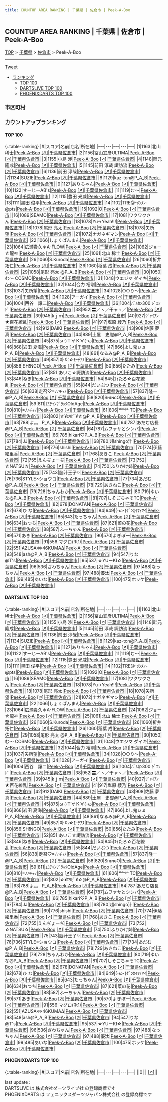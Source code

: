 ```yaml
---
title: COUNTUP AREA RANKING | 千葉県 | 佐倉市 | Peek-A-Boo
---
```

## COUNTUP AREA RANKING | 千葉県 | 佐倉市 | Peek-A-Boo

[TOP](/darts/rank/) > [千葉県](/darts/rank/千葉県/) > [佐倉市](/darts/rank/千葉県/佐倉市/) > Peek-A-Boo

___

<a href="https://twitter.com/share?ref_src=twsrc%5Etfw" data-text="COUNTUP AREA RANKING | 千葉県佐倉市Peek-A-Boo" class="twitter-share-button" data-hashtags="DARTSLIVE,PHOENIXDARTS,darts,ダーツ" data-show-count="false">Tweet</a>

* [ランキング](#カウントアップランキング)
    * [TOP 100](#top-100)
    * [DARTSLIVE TOP 100](#dartslive-top-100)
    * [PHOENIXDARTS TOP 100](#phoenixdarts-top-100)

### 市区町村

<ul>

</ul>

### カウントアップランキング

#### TOP 100



{:.table-ranking}
|#|スコア|名前|店名|所在地|
|---|---|---|---|---|
|1|1163|<span class="rank-name-dl">北山　稀士</span>|<a href="/darts/rank/shops/efc4cf86b70867e90d9b047a20a7ba1e.html">Peek-A-Boo</a> <a href="https://search.dartslive.com/jp/shop/efc4cf86b70867e90d9b047a20a7ba1e">[↗]</a>|<a href="/darts/rank/千葉県/佐倉市">千葉県佐倉市</a>|
|2|1156|<span class="rank-name-dl">冨山宜彦ULTIMA</span>|<a href="/darts/rank/shops/efc4cf86b70867e90d9b047a20a7ba1e.html">Peek-A-Boo</a> <a href="https://search.dartslive.com/jp/shop/efc4cf86b70867e90d9b047a20a7ba1e">[↗]</a>|<a href="/darts/rank/千葉県/佐倉市">千葉県佐倉市</a>|
|3|1155|<span class="rank-name-dl">小島 渉</span>|<a href="/darts/rank/shops/efc4cf86b70867e90d9b047a20a7ba1e.html">Peek-A-Boo</a> <a href="https://search.dartslive.com/jp/shop/efc4cf86b70867e90d9b047a20a7ba1e">[↗]</a>|<a href="/darts/rank/千葉県/佐倉市">千葉県佐倉市</a>|
|4|1148|<span class="rank-name-dl">畦元 隆成</span>|<a href="/darts/rank/shops/efc4cf86b70867e90d9b047a20a7ba1e.html">Peek-A-Boo</a> <a href="https://search.dartslive.com/jp/shop/efc4cf86b70867e90d9b047a20a7ba1e">[↗]</a>|<a href="/darts/rank/千葉県/佐倉市">千葉県佐倉市</a>|
|5|1145|<span class="rank-name-dl">前田 淳哉 諏訪流</span>|<a href="/darts/rank/shops/efc4cf86b70867e90d9b047a20a7ba1e.html">Peek-A-Boo</a> <a href="https://search.dartslive.com/jp/shop/efc4cf86b70867e90d9b047a20a7ba1e">[↗]</a>|<a href="/darts/rank/千葉県/佐倉市">千葉県佐倉市</a>|
|6|1136|<span class="rank-name-dl">前田 淳哉</span>|<a href="/darts/rank/shops/efc4cf86b70867e90d9b047a20a7ba1e.html">Peek-A-Boo</a> <a href="https://search.dartslive.com/jp/shop/efc4cf86b70867e90d9b047a20a7ba1e">[↗]</a>|<a href="/darts/rank/千葉県/佐倉市">千葉県佐倉市</a>|
|7|1134|<span class="rank-name-dl">SUZIE</span>|<a href="/darts/rank/shops/efc4cf86b70867e90d9b047a20a7ba1e.html">Peek-A-Boo</a> <a href="https://search.dartslive.com/jp/shop/efc4cf86b70867e90d9b047a20a7ba1e">[↗]</a>|<a href="/darts/rank/千葉県/佐倉市">千葉県佐倉市</a>|
|8|1129|<span class="rank-name-dl">kaz-ton@P_A_B</span>|<a href="/darts/rank/shops/efc4cf86b70867e90d9b047a20a7ba1e.html">Peek-A-Boo</a> <a href="https://search.dartslive.com/jp/shop/efc4cf86b70867e90d9b047a20a7ba1e">[↗]</a>|<a href="/darts/rank/千葉県/佐倉市">千葉県佐倉市</a>|
|9|1127|<span class="rank-name-dl">ありちゃん</span>|<a href="/darts/rank/shops/efc4cf86b70867e90d9b047a20a7ba1e.html">Peek-A-Boo</a> <a href="https://search.dartslive.com/jp/shop/efc4cf86b70867e90d9b047a20a7ba1e">[↗]</a>|<a href="/darts/rank/千葉県/佐倉市">千葉県佐倉市</a>|
|10|1122|<span class="rank-name-dl">すーじーAB&#x27;s</span>|<a href="/darts/rank/shops/efc4cf86b70867e90d9b047a20a7ba1e.html">Peek-A-Boo</a> <a href="https://search.dartslive.com/jp/shop/efc4cf86b70867e90d9b047a20a7ba1e">[↗]</a>|<a href="/darts/rank/千葉県/佐倉市">千葉県佐倉市</a>|
|11|1119|<span class="rank-name-dl">む〜</span>|<a href="/darts/rank/shops/efc4cf86b70867e90d9b047a20a7ba1e.html">Peek-A-Boo</a> <a href="https://search.dartslive.com/jp/shop/efc4cf86b70867e90d9b047a20a7ba1e">[↗]</a>|<a href="/darts/rank/千葉県/佐倉市">千葉県佐倉市</a>|
|12|1115|<span class="rank-name-dl">豊田 光威</span>|<a href="/darts/rank/shops/efc4cf86b70867e90d9b047a20a7ba1e.html">Peek-A-Boo</a> <a href="https://search.dartslive.com/jp/shop/efc4cf86b70867e90d9b047a20a7ba1e">[↗]</a>|<a href="/darts/rank/千葉県/佐倉市">千葉県佐倉市</a>|
|13|1111|<span class="rank-name-dl">黒田 俊平</span>|<a href="/darts/rank/shops/efc4cf86b70867e90d9b047a20a7ba1e.html">Peek-A-Boo</a> <a href="https://search.dartslive.com/jp/shop/efc4cf86b70867e90d9b047a20a7ba1e">[↗]</a>|<a href="/darts/rank/千葉県/佐倉市">千葉県佐倉市</a>|
|14|1102|<span class="rank-name-dl">TRE@-ﾒﾝﾒﾝ-@pts</span>|<a href="/darts/rank/shops/efc4cf86b70867e90d9b047a20a7ba1e.html">Peek-A-Boo</a> <a href="https://search.dartslive.com/jp/shop/efc4cf86b70867e90d9b047a20a7ba1e">[↗]</a>|<a href="/darts/rank/千葉県/佐倉市">千葉県佐倉市</a>|
|15|1092|<span class="rank-name-dl">O</span>|<a href="/darts/rank/shops/efc4cf86b70867e90d9b047a20a7ba1e.html">Peek-A-Boo</a> <a href="https://search.dartslive.com/jp/shop/efc4cf86b70867e90d9b047a20a7ba1e">[↗]</a>|<a href="/darts/rank/千葉県/佐倉市">千葉県佐倉市</a>|
|16|1089|<span class="rank-name-dl">SEAMO</span>|<a href="/darts/rank/shops/efc4cf86b70867e90d9b047a20a7ba1e.html">Peek-A-Boo</a> <a href="https://search.dartslive.com/jp/shop/efc4cf86b70867e90d9b047a20a7ba1e">[↗]</a>|<a href="/darts/rank/千葉県/佐倉市">千葉県佐倉市</a>|
|17|1081|<span class="rank-name-dl">ワクワクさん</span>|<a href="/darts/rank/shops/efc4cf86b70867e90d9b047a20a7ba1e.html">Peek-A-Boo</a> <a href="https://search.dartslive.com/jp/shop/efc4cf86b70867e90d9b047a20a7ba1e">[↗]</a>|<a href="/darts/rank/千葉県/佐倉市">千葉県佐倉市</a>|
|18|1078|<span class="rank-name-dl">Yu→Yeah!!!</span>|<a href="/darts/rank/shops/efc4cf86b70867e90d9b047a20a7ba1e.html">Peek-A-Boo</a> <a href="https://search.dartslive.com/jp/shop/efc4cf86b70867e90d9b047a20a7ba1e">[↗]</a>|<a href="/darts/rank/千葉県/佐倉市">千葉県佐倉市</a>|
|18|1078|<span class="rank-name-dl">尾形 亮太</span>|<a href="/darts/rank/shops/efc4cf86b70867e90d9b047a20a7ba1e.html">Peek-A-Boo</a> <a href="https://search.dartslive.com/jp/shop/efc4cf86b70867e90d9b047a20a7ba1e">[↗]</a>|<a href="/darts/rank/千葉県/佐倉市">千葉県佐倉市</a>|
|18|1078|<span class="rank-name-dl">矢所 望</span>|<a href="/darts/rank/shops/efc4cf86b70867e90d9b047a20a7ba1e.html">Peek-A-Boo</a> <a href="https://search.dartslive.com/jp/shop/efc4cf86b70867e90d9b047a20a7ba1e">[↗]</a>|<a href="/darts/rank/千葉県/佐倉市">千葉県佐倉市</a>|
|21|1072|<span class="rank-name-dl">ナガネギマン</span>|<a href="/darts/rank/shops/efc4cf86b70867e90d9b047a20a7ba1e.html">Peek-A-Boo</a> <a href="https://search.dartslive.com/jp/shop/efc4cf86b70867e90d9b047a20a7ba1e">[↗]</a>|<a href="/darts/rank/千葉県/佐倉市">千葉県佐倉市</a>|
|22|1066|<span class="rank-name-dl">しょくぱんまん</span>|<a href="/darts/rank/shops/efc4cf86b70867e90d9b047a20a7ba1e.html">Peek-A-Boo</a> <a href="https://search.dartslive.com/jp/shop/efc4cf86b70867e90d9b047a20a7ba1e">[↗]</a>|<a href="/darts/rank/千葉県/佐倉市">千葉県佐倉市</a>|
|23|1064|<span class="rank-name-dl">広瀬貴久＊A-FLOW</span>|<a href="/darts/rank/shops/efc4cf86b70867e90d9b047a20a7ba1e.html">Peek-A-Boo</a> <a href="https://search.dartslive.com/jp/shop/efc4cf86b70867e90d9b047a20a7ba1e">[↗]</a>|<a href="/darts/rank/千葉県/佐倉市">千葉県佐倉市</a>|
|24|1062|<span class="rank-name-dl">ジョー☆龍神</span>|<a href="/darts/rank/shops/efc4cf86b70867e90d9b047a20a7ba1e.html">Peek-A-Boo</a> <a href="https://search.dartslive.com/jp/shop/efc4cf86b70867e90d9b047a20a7ba1e">[↗]</a>|<a href="/darts/rank/千葉県/佐倉市">千葉県佐倉市</a>|
|25|1061|<span class="rank-name-dl">北山 稀士</span>|<a href="/darts/rank/shops/efc4cf86b70867e90d9b047a20a7ba1e.html">Peek-A-Boo</a> <a href="https://search.dartslive.com/jp/shop/efc4cf86b70867e90d9b047a20a7ba1e">[↗]</a>|<a href="/darts/rank/千葉県/佐倉市">千葉県佐倉市</a>|
|26|1060|<span class="rank-name-dl">S.Kuroda</span>|<a href="/darts/rank/shops/efc4cf86b70867e90d9b047a20a7ba1e.html">Peek-A-Boo</a> <a href="https://search.dartslive.com/jp/shop/efc4cf86b70867e90d9b047a20a7ba1e">[↗]</a>|<a href="/darts/rank/千葉県/佐倉市">千葉県佐倉市</a>|
|26|1060|<span class="rank-name-dl">折井　拓仁</span>|<a href="/darts/rank/shops/efc4cf86b70867e90d9b047a20a7ba1e.html">Peek-A-Boo</a> <a href="https://search.dartslive.com/jp/shop/efc4cf86b70867e90d9b047a20a7ba1e">[↗]</a>|<a href="/darts/rank/千葉県/佐倉市">千葉県佐倉市</a>|
|26|1060|<span class="rank-name-dl">稲葉 成</span>|<a href="/darts/rank/shops/efc4cf86b70867e90d9b047a20a7ba1e.html">Peek-A-Boo</a> <a href="https://search.dartslive.com/jp/shop/efc4cf86b70867e90d9b047a20a7ba1e">[↗]</a>|<a href="/darts/rank/千葉県/佐倉市">千葉県佐倉市</a>|
|29|1058|<span class="rank-name-dl">尾形 亮太 @P_A_B</span>|<a href="/darts/rank/shops/efc4cf86b70867e90d9b047a20a7ba1e.html">Peek-A-Boo</a> <a href="https://search.dartslive.com/jp/shop/efc4cf86b70867e90d9b047a20a7ba1e">[↗]</a>|<a href="/darts/rank/千葉県/佐倉市">千葉県佐倉市</a>|
|30|1050|<span class="rank-name-dl">む〜 COSMO</span>|<a href="/darts/rank/shops/efc4cf86b70867e90d9b047a20a7ba1e.html">Peek-A-Boo</a> <a href="https://search.dartslive.com/jp/shop/efc4cf86b70867e90d9b047a20a7ba1e">[↗]</a>|<a href="/darts/rank/千葉県/佐倉市">千葉県佐倉市</a>|
|31|1048|<span class="rank-name-dl">ウエジマ ダイキ</span>|<a href="/darts/rank/shops/efc4cf86b70867e90d9b047a20a7ba1e.html">Peek-A-Boo</a> <a href="https://search.dartslive.com/jp/shop/efc4cf86b70867e90d9b047a20a7ba1e">[↗]</a>|<a href="/darts/rank/千葉県/佐倉市">千葉県佐倉市</a>|
|32|1044|<span class="rank-name-dl">合力 裕剛</span>|<a href="/darts/rank/shops/efc4cf86b70867e90d9b047a20a7ba1e.html">Peek-A-Boo</a> <a href="https://search.dartslive.com/jp/shop/efc4cf86b70867e90d9b047a20a7ba1e">[↗]</a>|<a href="/darts/rank/千葉県/佐倉市">千葉県佐倉市</a>|
|33|1037|<span class="rank-name-dl">矢所望</span>|<a href="/darts/rank/shops/efc4cf86b70867e90d9b047a20a7ba1e.html">Peek-A-Boo</a> <a href="https://search.dartslive.com/jp/shop/efc4cf86b70867e90d9b047a20a7ba1e">[↗]</a>|<a href="/darts/rank/千葉県/佐倉市">千葉県佐倉市</a>|
|34|1028|<span class="rank-name-dl">○○り～</span>|<a href="/darts/rank/shops/efc4cf86b70867e90d9b047a20a7ba1e.html">Peek-A-Boo</a> <a href="https://search.dartslive.com/jp/shop/efc4cf86b70867e90d9b047a20a7ba1e">[↗]</a>|<a href="/darts/rank/千葉県/佐倉市">千葉県佐倉市</a>|
|34|1028|<span class="rank-name-dl">アーガイ</span>|<a href="/darts/rank/shops/efc4cf86b70867e90d9b047a20a7ba1e.html">Peek-A-Boo</a> <a href="https://search.dartslive.com/jp/shop/efc4cf86b70867e90d9b047a20a7ba1e">[↗]</a>|<a href="/darts/rank/千葉県/佐倉市">千葉県佐倉市</a>|
|36|1004|<span class="rank-name-dl">西谷　譲二</span>|<a href="/darts/rank/shops/efc4cf86b70867e90d9b047a20a7ba1e.html">Peek-A-Boo</a> <a href="https://search.dartslive.com/jp/shop/efc4cf86b70867e90d9b047a20a7ba1e">[↗]</a>|<a href="/darts/rank/千葉県/佐倉市">千葉県佐倉市</a>|
|36|1004|<span class="rank-name-dl">ﾊﾞﾙｶﾝ300 ｼﾞｴﾝﾄﾞ</span>|<a href="/darts/rank/shops/efc4cf86b70867e90d9b047a20a7ba1e.html">Peek-A-Boo</a> <a href="https://search.dartslive.com/jp/shop/efc4cf86b70867e90d9b047a20a7ba1e">[↗]</a>|<a href="/darts/rank/千葉県/佐倉市">千葉県佐倉市</a>|
|38|952|<span class="rank-name-dl">〓／ヽ／干ャヽ／</span>|<a href="/darts/rank/shops/efc4cf86b70867e90d9b047a20a7ba1e.html">Peek-A-Boo</a> <a href="https://search.dartslive.com/jp/shop/efc4cf86b70867e90d9b047a20a7ba1e">[↗]</a>|<a href="/darts/rank/千葉県/佐倉市">千葉県佐倉市</a>|
|39|945|<span class="rank-name-dl">kｊｍ</span>|<a href="/darts/rank/shops/efc4cf86b70867e90d9b047a20a7ba1e.html">Peek-A-Boo</a> <a href="https://search.dartslive.com/jp/shop/efc4cf86b70867e90d9b047a20a7ba1e">[↗]</a>|<a href="/darts/rank/千葉県/佐倉市">千葉県佐倉市</a>|
|40|927|<span class="rank-name-dl">ｼﾞｬｲｱﾝ★百花繚乱</span>|<a href="/darts/rank/shops/efc4cf86b70867e90d9b047a20a7ba1e.html">Peek-A-Boo</a> <a href="https://search.dartslive.com/jp/shop/efc4cf86b70867e90d9b047a20a7ba1e">[↗]</a>|<a href="/darts/rank/千葉県/佐倉市">千葉県佐倉市</a>|
|41|917|<span class="rank-name-dl">塩原 綾乃</span>|<a href="/darts/rank/shops/efc4cf86b70867e90d9b047a20a7ba1e.html">Peek-A-Boo</a> <a href="https://search.dartslive.com/jp/shop/efc4cf86b70867e90d9b047a20a7ba1e">[↗]</a>|<a href="/darts/rank/千葉県/佐倉市">千葉県佐倉市</a>|
|42|912|<span class="rank-name-dl">DAIKI</span>|<a href="/darts/rank/shops/efc4cf86b70867e90d9b047a20a7ba1e.html">Peek-A-Boo</a> <a href="https://search.dartslive.com/jp/shop/efc4cf86b70867e90d9b047a20a7ba1e">[↗]</a>|<a href="/darts/rank/千葉県/佐倉市">千葉県佐倉市</a>|
|43|908|<span class="rank-name-dl">佐藤 夢真</span>|<a href="/darts/rank/shops/efc4cf86b70867e90d9b047a20a7ba1e.html">Peek-A-Boo</a> <a href="https://search.dartslive.com/jp/shop/efc4cf86b70867e90d9b047a20a7ba1e">[↗]</a>|<a href="/darts/rank/千葉県/佐倉市">千葉県佐倉市</a>|
|44|889|<span class="rank-name-dl">土屋　史礎@P_A_B</span>|<a href="/darts/rank/shops/efc4cf86b70867e90d9b047a20a7ba1e.html">Peek-A-Boo</a> <a href="https://search.dartslive.com/jp/shop/efc4cf86b70867e90d9b047a20a7ba1e">[↗]</a>|<a href="/darts/rank/千葉県/佐倉市">千葉県佐倉市</a>|
|45|875|<span class="rank-name-dl">ω･)Ｔ∀Ｋ∀(･ω</span>|<a href="/darts/rank/shops/efc4cf86b70867e90d9b047a20a7ba1e.html">Peek-A-Boo</a> <a href="https://search.dartslive.com/jp/shop/efc4cf86b70867e90d9b047a20a7ba1e">[↗]</a>|<a href="/darts/rank/千葉県/佐倉市">千葉県佐倉市</a>|
|46|868|<span class="rank-name-dl">岩田 夏海</span>|<a href="/darts/rank/shops/efc4cf86b70867e90d9b047a20a7ba1e.html">Peek-A-Boo</a> <a href="https://search.dartslive.com/jp/shop/efc4cf86b70867e90d9b047a20a7ba1e">[↗]</a>|<a href="/darts/rank/千葉県/佐倉市">千葉県佐倉市</a>|
|47|866|<span class="rank-name-dl">よし鬼ぃ.s P_A_B</span>|<a href="/darts/rank/shops/efc4cf86b70867e90d9b047a20a7ba1e.html">Peek-A-Boo</a> <a href="https://search.dartslive.com/jp/shop/efc4cf86b70867e90d9b047a20a7ba1e">[↗]</a>|<a href="/darts/rank/千葉県/佐倉市">千葉県佐倉市</a>|
|48|861|<span class="rank-name-dl">なるみ@P_A_B</span>|<a href="/darts/rank/shops/efc4cf86b70867e90d9b047a20a7ba1e.html">Peek-A-Boo</a> <a href="https://search.dartslive.com/jp/shop/efc4cf86b70867e90d9b047a20a7ba1e">[↗]</a>|<a href="/darts/rank/千葉県/佐倉市">千葉県佐倉市</a>|
|49|857|<span class="rank-name-dl">아 야‪☆ﾓｰﾁｱｽ</span>|<a href="/darts/rank/shops/efc4cf86b70867e90d9b047a20a7ba1e.html">Peek-A-Boo</a> <a href="https://search.dartslive.com/jp/shop/efc4cf86b70867e90d9b047a20a7ba1e">[↗]</a>|<a href="/darts/rank/千葉県/佐倉市">千葉県佐倉市</a>|
|50|856|<span class="rank-name-dl">SH!NGO</span>|<a href="/darts/rank/shops/efc4cf86b70867e90d9b047a20a7ba1e.html">Peek-A-Boo</a> <a href="https://search.dartslive.com/jp/shop/efc4cf86b70867e90d9b047a20a7ba1e">[↗]</a>|<a href="/darts/rank/千葉県/佐倉市">千葉県佐倉市</a>|
|50|856|<span class="rank-name-dl">たたみ</span>|<a href="/darts/rank/shops/efc4cf86b70867e90d9b047a20a7ba1e.html">Peek-A-Boo</a> <a href="https://search.dartslive.com/jp/shop/efc4cf86b70867e90d9b047a20a7ba1e">[↗]</a>|<a href="/darts/rank/千葉県/佐倉市">千葉県佐倉市</a>|
|52|851|<span class="rank-name-dl">あいこ☆諏訪流</span>|<a href="/darts/rank/shops/efc4cf86b70867e90d9b047a20a7ba1e.html">Peek-A-Boo</a> <a href="https://search.dartslive.com/jp/shop/efc4cf86b70867e90d9b047a20a7ba1e">[↗]</a>|<a href="/darts/rank/千葉県/佐倉市">千葉県佐倉市</a>|
|53|846|<span class="rank-name-dl">ねぎ</span>|<a href="/darts/rank/shops/efc4cf86b70867e90d9b047a20a7ba1e.html">Peek-A-Boo</a> <a href="https://search.dartslive.com/jp/shop/efc4cf86b70867e90d9b047a20a7ba1e">[↗]</a>|<a href="/darts/rank/千葉県/佐倉市">千葉県佐倉市</a>|
|54|845|<span class="rank-name-dl">ﾕｲたろ☆百花繚乱</span>|<a href="/darts/rank/shops/efc4cf86b70867e90d9b047a20a7ba1e.html">Peek-A-Boo</a> <a href="https://search.dartslive.com/jp/shop/efc4cf86b70867e90d9b047a20a7ba1e">[↗]</a>|<a href="/darts/rank/千葉県/佐倉市">千葉県佐倉市</a>|
|55|844|<span class="rank-name-dl">だいぶつ</span>|<a href="/darts/rank/shops/efc4cf86b70867e90d9b047a20a7ba1e.html">Peek-A-Boo</a> <a href="https://search.dartslive.com/jp/shop/efc4cf86b70867e90d9b047a20a7ba1e">[↗]</a>|<a href="/darts/rank/千葉県/佐倉市">千葉県佐倉市</a>|
|56|838|<span class="rank-name-dl">走召♡=ﾉ`ﾉ千ｬ`ﾉ</span>|<a href="/darts/rank/shops/efc4cf86b70867e90d9b047a20a7ba1e.html">Peek-A-Boo</a> <a href="https://search.dartslive.com/jp/shop/efc4cf86b70867e90d9b047a20a7ba1e">[↗]</a>|<a href="/darts/rank/千葉県/佐倉市">千葉県佐倉市</a>|
|57|837|<span class="rank-name-dl">隆一@P_A_B</span>|<a href="/darts/rank/shops/efc4cf86b70867e90d9b047a20a7ba1e.html">Peek-A-Boo</a> <a href="https://search.dartslive.com/jp/shop/efc4cf86b70867e90d9b047a20a7ba1e">[↗]</a>|<a href="/darts/rank/千葉県/佐倉市">千葉県佐倉市</a>|
|58|820|<span class="rank-name-dl">SʜɪɴɢO</span>|<a href="/darts/rank/shops/efc4cf86b70867e90d9b047a20a7ba1e.html">Peek-A-Boo</a> <a href="https://search.dartslive.com/jp/shop/efc4cf86b70867e90d9b047a20a7ba1e">[↗]</a>|<a href="/darts/rank/千葉県/佐倉市">千葉県佐倉市</a>|
|59|811|<span class="rank-name-dl">ｴﾐﾁｬﾝﾌﾞﾗｯｸOldAge</span>|<a href="/darts/rank/shops/efc4cf86b70867e90d9b047a20a7ba1e.html">Peek-A-Boo</a> <a href="https://search.dartslive.com/jp/shop/efc4cf86b70867e90d9b047a20a7ba1e">[↗]</a>|<a href="/darts/rank/千葉県/佐倉市">千葉県佐倉市</a>|
|60|810|<span class="rank-name-dl">=ﾉ`ﾉ千ｬ`ﾉ</span>|<a href="/darts/rank/shops/efc4cf86b70867e90d9b047a20a7ba1e.html">Peek-A-Boo</a> <a href="https://search.dartslive.com/jp/shop/efc4cf86b70867e90d9b047a20a7ba1e">[↗]</a>|<a href="/darts/rank/千葉県/佐倉市">千葉県佐倉市</a>|
|61|806|<span class="rank-name-dl">ˢʰⁱⁿᵍᵒ TC</span>|<a href="/darts/rank/shops/efc4cf86b70867e90d9b047a20a7ba1e.html">Peek-A-Boo</a> <a href="https://search.dartslive.com/jp/shop/efc4cf86b70867e90d9b047a20a7ba1e">[↗]</a>|<a href="/darts/rank/千葉県/佐倉市">千葉県佐倉市</a>|
|62|802|<span class="rank-name-dl">☆¥ｴﾘﾋﾟ¥☆@P_A_B</span>|<a href="/darts/rank/shops/efc4cf86b70867e90d9b047a20a7ba1e.html">Peek-A-Boo</a> <a href="https://search.dartslive.com/jp/shop/efc4cf86b70867e90d9b047a20a7ba1e">[↗]</a>|<a href="/darts/rank/千葉県/佐倉市">千葉県佐倉市</a>|
|63|788|<span class="rank-name-dl">よ。。 P_A_B</span>|<a href="/darts/rank/shops/efc4cf86b70867e90d9b047a20a7ba1e.html">Peek-A-Boo</a> <a href="https://search.dartslive.com/jp/shop/efc4cf86b70867e90d9b047a20a7ba1e">[↗]</a>|<a href="/darts/rank/千葉県/佐倉市">千葉県佐倉市</a>|
|64|787|<span class="rank-name-dl">あだむ店長@P_A_B</span>|<a href="/darts/rank/shops/efc4cf86b70867e90d9b047a20a7ba1e.html">Peek-A-Boo</a> <a href="https://search.dartslive.com/jp/shop/efc4cf86b70867e90d9b047a20a7ba1e">[↗]</a>|<a href="/darts/rank/千葉県/佐倉市">千葉県佐倉市</a>|
|64|787|<span class="rank-name-dl">ムファサとシンバ</span>|<a href="/darts/rank/shops/efc4cf86b70867e90d9b047a20a7ba1e.html">Peek-A-Boo</a> <a href="https://search.dartslive.com/jp/shop/efc4cf86b70867e90d9b047a20a7ba1e">[↗]</a>|<a href="/darts/rank/千葉県/佐倉市">千葉県佐倉市</a>|
|66|785|<span class="rank-name-dl">hikari♡P_A_B</span>|<a href="/darts/rank/shops/efc4cf86b70867e90d9b047a20a7ba1e.html">Peek-A-Boo</a> <a href="https://search.dartslive.com/jp/shop/efc4cf86b70867e90d9b047a20a7ba1e">[↗]</a>|<a href="/darts/rank/千葉県/佐倉市">千葉県佐倉市</a>|
|67|784|<span class="rank-name-dl">JJ</span>|<a href="/darts/rank/shops/efc4cf86b70867e90d9b047a20a7ba1e.html">Peek-A-Boo</a> <a href="https://search.dartslive.com/jp/shop/efc4cf86b70867e90d9b047a20a7ba1e">[↗]</a>|<a href="/darts/rank/千葉県/佐倉市">千葉県佐倉市</a>|
|68|780|<span class="rank-name-dl">超shingo汁</span>|<a href="/darts/rank/shops/efc4cf86b70867e90d9b047a20a7ba1e.html">Peek-A-Boo</a> <a href="https://search.dartslive.com/jp/shop/efc4cf86b70867e90d9b047a20a7ba1e">[↗]</a>|<a href="/darts/rank/千葉県/佐倉市">千葉県佐倉市</a>|
|69|776|<span class="rank-name-dl">shishi</span>|<a href="/darts/rank/shops/efc4cf86b70867e90d9b047a20a7ba1e.html">Peek-A-Boo</a> <a href="https://search.dartslive.com/jp/shop/efc4cf86b70867e90d9b047a20a7ba1e">[↗]</a>|<a href="/darts/rank/千葉県/佐倉市">千葉県佐倉市</a>|
|70|774|<span class="rank-name-dl">伊藤　絵里香</span>|<a href="/darts/rank/shops/efc4cf86b70867e90d9b047a20a7ba1e.html">Peek-A-Boo</a> <a href="https://search.dartslive.com/jp/shop/efc4cf86b70867e90d9b047a20a7ba1e">[↗]</a>|<a href="/darts/rank/千葉県/佐倉市">千葉県佐倉市</a>|
|71|768|<span class="rank-name-dl">あきこ</span>|<a href="/darts/rank/shops/efc4cf86b70867e90d9b047a20a7ba1e.html">Peek-A-Boo</a> <a href="https://search.dartslive.com/jp/shop/efc4cf86b70867e90d9b047a20a7ba1e">[↗]</a>|<a href="/darts/rank/千葉県/佐倉市">千葉県佐倉市</a>|
|72|755|<span class="rank-name-dl">えんぢょーぢ</span>|<a href="/darts/rank/shops/efc4cf86b70867e90d9b047a20a7ba1e.html">Peek-A-Boo</a> <a href="https://search.dartslive.com/jp/shop/efc4cf86b70867e90d9b047a20a7ba1e">[↗]</a>|<a href="/darts/rank/千葉県/佐倉市">千葉県佐倉市</a>|
|73|752|<span class="rank-name-dl">☆NATSU☆</span>|<a href="/darts/rank/shops/efc4cf86b70867e90d9b047a20a7ba1e.html">Peek-A-Boo</a> <a href="https://search.dartslive.com/jp/shop/efc4cf86b70867e90d9b047a20a7ba1e">[↗]</a>|<a href="/darts/rank/千葉県/佐倉市">千葉県佐倉市</a>|
|74|750|<span class="rank-name-dl">ふりかけ姉</span>|<a href="/darts/rank/shops/efc4cf86b70867e90d9b047a20a7ba1e.html">Peek-A-Boo</a> <a href="https://search.dartslive.com/jp/shop/efc4cf86b70867e90d9b047a20a7ba1e">[↗]</a>|<a href="/darts/rank/千葉県/佐倉市">千葉県佐倉市</a>|
|75|743|<span class="rank-name-dl">脳汁王子✨</span>|<a href="/darts/rank/shops/efc4cf86b70867e90d9b047a20a7ba1e.html">Peek-A-Boo</a> <a href="https://search.dartslive.com/jp/shop/efc4cf86b70867e90d9b047a20a7ba1e">[↗]</a>|<a href="/darts/rank/千葉県/佐倉市">千葉県佐倉市</a>|
|76|736|<span class="rank-name-dl">STYLE×ショウコ</span>|<a href="/darts/rank/shops/efc4cf86b70867e90d9b047a20a7ba1e.html">Peek-A-Boo</a> <a href="https://search.dartslive.com/jp/shop/efc4cf86b70867e90d9b047a20a7ba1e">[↗]</a>|<a href="/darts/rank/千葉県/佐倉市">千葉県佐倉市</a>|
|77|734|<span class="rank-name-dl">あだむ@P_A_B</span>|<a href="/darts/rank/shops/efc4cf86b70867e90d9b047a20a7ba1e.html">Peek-A-Boo</a> <a href="https://search.dartslive.com/jp/shop/efc4cf86b70867e90d9b047a20a7ba1e">[↗]</a>|<a href="/darts/rank/千葉県/佐倉市">千葉県佐倉市</a>|
|78|729|<span class="rank-name-dl">あきねこ</span>|<a href="/darts/rank/shops/efc4cf86b70867e90d9b047a20a7ba1e.html">Peek-A-Boo</a> <a href="https://search.dartslive.com/jp/shop/efc4cf86b70867e90d9b047a20a7ba1e">[↗]</a>|<a href="/darts/rank/千葉県/佐倉市">千葉県佐倉市</a>|
|79|728|<span class="rank-name-dl">ちゃんわか</span>|<a href="/darts/rank/shops/efc4cf86b70867e90d9b047a20a7ba1e.html">Peek-A-Boo</a> <a href="https://search.dartslive.com/jp/shop/efc4cf86b70867e90d9b047a20a7ba1e">[↗]</a>|<a href="/darts/rank/千葉県/佐倉市">千葉県佐倉市</a>|
|80|719|<span class="rank-name-dl">ゆいな@P_A_B</span>|<a href="/darts/rank/shops/efc4cf86b70867e90d9b047a20a7ba1e.html">Peek-A-Boo</a> <a href="https://search.dartslive.com/jp/shop/efc4cf86b70867e90d9b047a20a7ba1e">[↗]</a>|<a href="/darts/rank/千葉県/佐倉市">千葉県佐倉市</a>|
|81|707|<span class="rank-name-dl">しそごちゃそTC</span>|<a href="/darts/rank/shops/efc4cf86b70867e90d9b047a20a7ba1e.html">Peek-A-Boo</a> <a href="https://search.dartslive.com/jp/shop/efc4cf86b70867e90d9b047a20a7ba1e">[↗]</a>|<a href="/darts/rank/千葉県/佐倉市">千葉県佐倉市</a>|
|82|678|<span class="rank-name-dl">DONATAN</span>|<a href="/darts/rank/shops/efc4cf86b70867e90d9b047a20a7ba1e.html">Peek-A-Boo</a> <a href="https://search.dartslive.com/jp/shop/efc4cf86b70867e90d9b047a20a7ba1e">[↗]</a>|<a href="/darts/rank/千葉県/佐倉市">千葉県佐倉市</a>|
|82|678|<span class="rank-name-dl">ひ な</span>|<a href="/darts/rank/shops/efc4cf86b70867e90d9b047a20a7ba1e.html">Peek-A-Boo</a> <a href="https://search.dartslive.com/jp/shop/efc4cf86b70867e90d9b047a20a7ba1e">[↗]</a>|<a href="/darts/rank/千葉県/佐倉市">千葉県佐倉市</a>|
|84|649|<span class="rank-name-dl">(･ω･)ｹﾞﾝｶｲﾏｲﾏｲ</span>|<a href="/darts/rank/shops/efc4cf86b70867e90d9b047a20a7ba1e.html">Peek-A-Boo</a> <a href="https://search.dartslive.com/jp/shop/efc4cf86b70867e90d9b047a20a7ba1e">[↗]</a>|<a href="/darts/rank/千葉県/佐倉市">千葉県佐倉市</a>|
|85|643|<span class="rank-name-dl">たっちゃん</span>|<a href="/darts/rank/shops/efc4cf86b70867e90d9b047a20a7ba1e.html">Peek-A-Boo</a> <a href="https://search.dartslive.com/jp/shop/efc4cf86b70867e90d9b047a20a7ba1e">[↗]</a>|<a href="/darts/rank/千葉県/佐倉市">千葉県佐倉市</a>|
|86|634|<span class="rank-name-dl">おつち</span>|<a href="/darts/rank/shops/efc4cf86b70867e90d9b047a20a7ba1e.html">Peek-A-Boo</a> <a href="https://search.dartslive.com/jp/shop/efc4cf86b70867e90d9b047a20a7ba1e">[↗]</a>|<a href="/darts/rank/千葉県/佐倉市">千葉県佐倉市</a>|
|87|621|<span class="rank-name-dl">菜の花</span>|<a href="/darts/rank/shops/efc4cf86b70867e90d9b047a20a7ba1e.html">Peek-A-Boo</a> <a href="https://search.dartslive.com/jp/shop/efc4cf86b70867e90d9b047a20a7ba1e">[↗]</a>|<a href="/darts/rank/千葉県/佐倉市">千葉県佐倉市</a>|
|88|587|<span class="rank-name-dl">ふーちゃん</span>|<a href="/darts/rank/shops/efc4cf86b70867e90d9b047a20a7ba1e.html">Peek-A-Boo</a> <a href="https://search.dartslive.com/jp/shop/efc4cf86b70867e90d9b047a20a7ba1e">[↗]</a>|<a href="/darts/rank/千葉県/佐倉市">千葉県佐倉市</a>|
|89|571|<span class="rank-name-dl">あき</span>|<a href="/darts/rank/shops/efc4cf86b70867e90d9b047a20a7ba1e.html">Peek-A-Boo</a> <a href="https://search.dartslive.com/jp/shop/efc4cf86b70867e90d9b047a20a7ba1e">[↗]</a>|<a href="/darts/rank/千葉県/佐倉市">千葉県佐倉市</a>|
|90|570|<span class="rank-name-dl">よぎぼー</span>|<a href="/darts/rank/shops/efc4cf86b70867e90d9b047a20a7ba1e.html">Peek-A-Boo</a> <a href="https://search.dartslive.com/jp/shop/efc4cf86b70867e90d9b047a20a7ba1e">[↗]</a>|<a href="/darts/rank/千葉県/佐倉市">千葉県佐倉市</a>|
|91|556|<span class="rank-name-dl">マグロ(Rt1)</span>|<a href="/darts/rank/shops/efc4cf86b70867e90d9b047a20a7ba1e.html">Peek-A-Boo</a> <a href="https://search.dartslive.com/jp/shop/efc4cf86b70867e90d9b047a20a7ba1e">[↗]</a>|<a href="/darts/rank/千葉県/佐倉市">千葉県佐倉市</a>|
|92|551|<span class="rank-name-dl">AZUSA⇔46KUMAΔ</span>|<a href="/darts/rank/shops/efc4cf86b70867e90d9b047a20a7ba1e.html">Peek-A-Boo</a> <a href="https://search.dartslive.com/jp/shop/efc4cf86b70867e90d9b047a20a7ba1e">[↗]</a>|<a href="/darts/rank/千葉県/佐倉市">千葉県佐倉市</a>|
|93|548|<span class="rank-name-dl">ash@P_A_B</span>|<a href="/darts/rank/shops/efc4cf86b70867e90d9b047a20a7ba1e.html">Peek-A-Boo</a> <a href="https://search.dartslive.com/jp/shop/efc4cf86b70867e90d9b047a20a7ba1e">[↗]</a>|<a href="/darts/rank/千葉県/佐倉市">千葉県佐倉市</a>|
|94|547|<span class="rank-name-dl">りな@T&#x27;s</span>|<a href="/darts/rank/shops/efc4cf86b70867e90d9b047a20a7ba1e.html">Peek-A-Boo</a> <a href="https://search.dartslive.com/jp/shop/efc4cf86b70867e90d9b047a20a7ba1e">[↗]</a>|<a href="/darts/rank/千葉県/佐倉市">千葉県佐倉市</a>|
|95|537|<span class="rank-name-dl">☆YUーKI☆</span>|<a href="/darts/rank/shops/efc4cf86b70867e90d9b047a20a7ba1e.html">Peek-A-Boo</a> <a href="https://search.dartslive.com/jp/shop/efc4cf86b70867e90d9b047a20a7ba1e">[↗]</a>|<a href="/darts/rank/千葉県/佐倉市">千葉県佐倉市</a>|
|96|536|<span class="rank-name-dl">ざわちゃん</span>|<a href="/darts/rank/shops/efc4cf86b70867e90d9b047a20a7ba1e.html">Peek-A-Boo</a> <a href="https://search.dartslive.com/jp/shop/efc4cf86b70867e90d9b047a20a7ba1e">[↗]</a>|<a href="/darts/rank/千葉県/佐倉市">千葉県佐倉市</a>|
|97|488|<span class="rank-name-dl">なっちゃん</span>|<a href="/darts/rank/shops/efc4cf86b70867e90d9b047a20a7ba1e.html">Peek-A-Boo</a> <a href="https://search.dartslive.com/jp/shop/efc4cf86b70867e90d9b047a20a7ba1e">[↗]</a>|<a href="/darts/rank/千葉県/佐倉市">千葉県佐倉市</a>|
|97|488|<span class="rank-name-dl">優汰</span>|<a href="/darts/rank/shops/efc4cf86b70867e90d9b047a20a7ba1e.html">Peek-A-Boo</a> <a href="https://search.dartslive.com/jp/shop/efc4cf86b70867e90d9b047a20a7ba1e">[↗]</a>|<a href="/darts/rank/千葉県/佐倉市">千葉県佐倉市</a>|
|99|485|<span class="rank-name-dl">あいな</span>|<a href="/darts/rank/shops/efc4cf86b70867e90d9b047a20a7ba1e.html">Peek-A-Boo</a> <a href="https://search.dartslive.com/jp/shop/efc4cf86b70867e90d9b047a20a7ba1e">[↗]</a>|<a href="/darts/rank/千葉県/佐倉市">千葉県佐倉市</a>|
|100|475|<span class="rank-name-dl">ホッケ</span>|<a href="/darts/rank/shops/efc4cf86b70867e90d9b047a20a7ba1e.html">Peek-A-Boo</a> <a href="https://search.dartslive.com/jp/shop/efc4cf86b70867e90d9b047a20a7ba1e">[↗]</a>|<a href="/darts/rank/千葉県/佐倉市">千葉県佐倉市</a>|


#### DARTSLIVE TOP 100



{:.table-ranking}
|#|スコア|名前|店名|所在地|
|---|---|---|---|---|
|1|1163|<span class="rank-name-dl">北山　稀士</span>|<a href="/darts/rank/shops/efc4cf86b70867e90d9b047a20a7ba1e.html">Peek-A-Boo</a> <a href="https://search.dartslive.com/jp/shop/efc4cf86b70867e90d9b047a20a7ba1e">[↗]</a>|<a href="/darts/rank/千葉県/佐倉市">千葉県佐倉市</a>|
|2|1156|<span class="rank-name-dl">冨山宜彦ULTIMA</span>|<a href="/darts/rank/shops/efc4cf86b70867e90d9b047a20a7ba1e.html">Peek-A-Boo</a> <a href="https://search.dartslive.com/jp/shop/efc4cf86b70867e90d9b047a20a7ba1e">[↗]</a>|<a href="/darts/rank/千葉県/佐倉市">千葉県佐倉市</a>|
|3|1155|<span class="rank-name-dl">小島 渉</span>|<a href="/darts/rank/shops/efc4cf86b70867e90d9b047a20a7ba1e.html">Peek-A-Boo</a> <a href="https://search.dartslive.com/jp/shop/efc4cf86b70867e90d9b047a20a7ba1e">[↗]</a>|<a href="/darts/rank/千葉県/佐倉市">千葉県佐倉市</a>|
|4|1148|<span class="rank-name-dl">畦元 隆成</span>|<a href="/darts/rank/shops/efc4cf86b70867e90d9b047a20a7ba1e.html">Peek-A-Boo</a> <a href="https://search.dartslive.com/jp/shop/efc4cf86b70867e90d9b047a20a7ba1e">[↗]</a>|<a href="/darts/rank/千葉県/佐倉市">千葉県佐倉市</a>|
|5|1145|<span class="rank-name-dl">前田 淳哉 諏訪流</span>|<a href="/darts/rank/shops/efc4cf86b70867e90d9b047a20a7ba1e.html">Peek-A-Boo</a> <a href="https://search.dartslive.com/jp/shop/efc4cf86b70867e90d9b047a20a7ba1e">[↗]</a>|<a href="/darts/rank/千葉県/佐倉市">千葉県佐倉市</a>|
|6|1136|<span class="rank-name-dl">前田 淳哉</span>|<a href="/darts/rank/shops/efc4cf86b70867e90d9b047a20a7ba1e.html">Peek-A-Boo</a> <a href="https://search.dartslive.com/jp/shop/efc4cf86b70867e90d9b047a20a7ba1e">[↗]</a>|<a href="/darts/rank/千葉県/佐倉市">千葉県佐倉市</a>|
|7|1134|<span class="rank-name-dl">SUZIE</span>|<a href="/darts/rank/shops/efc4cf86b70867e90d9b047a20a7ba1e.html">Peek-A-Boo</a> <a href="https://search.dartslive.com/jp/shop/efc4cf86b70867e90d9b047a20a7ba1e">[↗]</a>|<a href="/darts/rank/千葉県/佐倉市">千葉県佐倉市</a>|
|8|1129|<span class="rank-name-dl">kaz-ton@P_A_B</span>|<a href="/darts/rank/shops/efc4cf86b70867e90d9b047a20a7ba1e.html">Peek-A-Boo</a> <a href="https://search.dartslive.com/jp/shop/efc4cf86b70867e90d9b047a20a7ba1e">[↗]</a>|<a href="/darts/rank/千葉県/佐倉市">千葉県佐倉市</a>|
|9|1127|<span class="rank-name-dl">ありちゃん</span>|<a href="/darts/rank/shops/efc4cf86b70867e90d9b047a20a7ba1e.html">Peek-A-Boo</a> <a href="https://search.dartslive.com/jp/shop/efc4cf86b70867e90d9b047a20a7ba1e">[↗]</a>|<a href="/darts/rank/千葉県/佐倉市">千葉県佐倉市</a>|
|10|1122|<span class="rank-name-dl">すーじーAB&#x27;s</span>|<a href="/darts/rank/shops/efc4cf86b70867e90d9b047a20a7ba1e.html">Peek-A-Boo</a> <a href="https://search.dartslive.com/jp/shop/efc4cf86b70867e90d9b047a20a7ba1e">[↗]</a>|<a href="/darts/rank/千葉県/佐倉市">千葉県佐倉市</a>|
|11|1119|<span class="rank-name-dl">む〜</span>|<a href="/darts/rank/shops/efc4cf86b70867e90d9b047a20a7ba1e.html">Peek-A-Boo</a> <a href="https://search.dartslive.com/jp/shop/efc4cf86b70867e90d9b047a20a7ba1e">[↗]</a>|<a href="/darts/rank/千葉県/佐倉市">千葉県佐倉市</a>|
|12|1115|<span class="rank-name-dl">豊田 光威</span>|<a href="/darts/rank/shops/efc4cf86b70867e90d9b047a20a7ba1e.html">Peek-A-Boo</a> <a href="https://search.dartslive.com/jp/shop/efc4cf86b70867e90d9b047a20a7ba1e">[↗]</a>|<a href="/darts/rank/千葉県/佐倉市">千葉県佐倉市</a>|
|13|1111|<span class="rank-name-dl">黒田 俊平</span>|<a href="/darts/rank/shops/efc4cf86b70867e90d9b047a20a7ba1e.html">Peek-A-Boo</a> <a href="https://search.dartslive.com/jp/shop/efc4cf86b70867e90d9b047a20a7ba1e">[↗]</a>|<a href="/darts/rank/千葉県/佐倉市">千葉県佐倉市</a>|
|14|1102|<span class="rank-name-dl">TRE@-ﾒﾝﾒﾝ-@pts</span>|<a href="/darts/rank/shops/efc4cf86b70867e90d9b047a20a7ba1e.html">Peek-A-Boo</a> <a href="https://search.dartslive.com/jp/shop/efc4cf86b70867e90d9b047a20a7ba1e">[↗]</a>|<a href="/darts/rank/千葉県/佐倉市">千葉県佐倉市</a>|
|15|1092|<span class="rank-name-dl">O</span>|<a href="/darts/rank/shops/efc4cf86b70867e90d9b047a20a7ba1e.html">Peek-A-Boo</a> <a href="https://search.dartslive.com/jp/shop/efc4cf86b70867e90d9b047a20a7ba1e">[↗]</a>|<a href="/darts/rank/千葉県/佐倉市">千葉県佐倉市</a>|
|16|1089|<span class="rank-name-dl">SEAMO</span>|<a href="/darts/rank/shops/efc4cf86b70867e90d9b047a20a7ba1e.html">Peek-A-Boo</a> <a href="https://search.dartslive.com/jp/shop/efc4cf86b70867e90d9b047a20a7ba1e">[↗]</a>|<a href="/darts/rank/千葉県/佐倉市">千葉県佐倉市</a>|
|17|1081|<span class="rank-name-dl">ワクワクさん</span>|<a href="/darts/rank/shops/efc4cf86b70867e90d9b047a20a7ba1e.html">Peek-A-Boo</a> <a href="https://search.dartslive.com/jp/shop/efc4cf86b70867e90d9b047a20a7ba1e">[↗]</a>|<a href="/darts/rank/千葉県/佐倉市">千葉県佐倉市</a>|
|18|1078|<span class="rank-name-dl">Yu→Yeah!!!</span>|<a href="/darts/rank/shops/efc4cf86b70867e90d9b047a20a7ba1e.html">Peek-A-Boo</a> <a href="https://search.dartslive.com/jp/shop/efc4cf86b70867e90d9b047a20a7ba1e">[↗]</a>|<a href="/darts/rank/千葉県/佐倉市">千葉県佐倉市</a>|
|18|1078|<span class="rank-name-dl">尾形 亮太</span>|<a href="/darts/rank/shops/efc4cf86b70867e90d9b047a20a7ba1e.html">Peek-A-Boo</a> <a href="https://search.dartslive.com/jp/shop/efc4cf86b70867e90d9b047a20a7ba1e">[↗]</a>|<a href="/darts/rank/千葉県/佐倉市">千葉県佐倉市</a>|
|18|1078|<span class="rank-name-dl">矢所 望</span>|<a href="/darts/rank/shops/efc4cf86b70867e90d9b047a20a7ba1e.html">Peek-A-Boo</a> <a href="https://search.dartslive.com/jp/shop/efc4cf86b70867e90d9b047a20a7ba1e">[↗]</a>|<a href="/darts/rank/千葉県/佐倉市">千葉県佐倉市</a>|
|21|1072|<span class="rank-name-dl">ナガネギマン</span>|<a href="/darts/rank/shops/efc4cf86b70867e90d9b047a20a7ba1e.html">Peek-A-Boo</a> <a href="https://search.dartslive.com/jp/shop/efc4cf86b70867e90d9b047a20a7ba1e">[↗]</a>|<a href="/darts/rank/千葉県/佐倉市">千葉県佐倉市</a>|
|22|1066|<span class="rank-name-dl">しょくぱんまん</span>|<a href="/darts/rank/shops/efc4cf86b70867e90d9b047a20a7ba1e.html">Peek-A-Boo</a> <a href="https://search.dartslive.com/jp/shop/efc4cf86b70867e90d9b047a20a7ba1e">[↗]</a>|<a href="/darts/rank/千葉県/佐倉市">千葉県佐倉市</a>|
|23|1064|<span class="rank-name-dl">広瀬貴久＊A-FLOW</span>|<a href="/darts/rank/shops/efc4cf86b70867e90d9b047a20a7ba1e.html">Peek-A-Boo</a> <a href="https://search.dartslive.com/jp/shop/efc4cf86b70867e90d9b047a20a7ba1e">[↗]</a>|<a href="/darts/rank/千葉県/佐倉市">千葉県佐倉市</a>|
|24|1062|<span class="rank-name-dl">ジョー☆龍神</span>|<a href="/darts/rank/shops/efc4cf86b70867e90d9b047a20a7ba1e.html">Peek-A-Boo</a> <a href="https://search.dartslive.com/jp/shop/efc4cf86b70867e90d9b047a20a7ba1e">[↗]</a>|<a href="/darts/rank/千葉県/佐倉市">千葉県佐倉市</a>|
|25|1061|<span class="rank-name-dl">北山 稀士</span>|<a href="/darts/rank/shops/efc4cf86b70867e90d9b047a20a7ba1e.html">Peek-A-Boo</a> <a href="https://search.dartslive.com/jp/shop/efc4cf86b70867e90d9b047a20a7ba1e">[↗]</a>|<a href="/darts/rank/千葉県/佐倉市">千葉県佐倉市</a>|
|26|1060|<span class="rank-name-dl">S.Kuroda</span>|<a href="/darts/rank/shops/efc4cf86b70867e90d9b047a20a7ba1e.html">Peek-A-Boo</a> <a href="https://search.dartslive.com/jp/shop/efc4cf86b70867e90d9b047a20a7ba1e">[↗]</a>|<a href="/darts/rank/千葉県/佐倉市">千葉県佐倉市</a>|
|26|1060|<span class="rank-name-dl">折井　拓仁</span>|<a href="/darts/rank/shops/efc4cf86b70867e90d9b047a20a7ba1e.html">Peek-A-Boo</a> <a href="https://search.dartslive.com/jp/shop/efc4cf86b70867e90d9b047a20a7ba1e">[↗]</a>|<a href="/darts/rank/千葉県/佐倉市">千葉県佐倉市</a>|
|26|1060|<span class="rank-name-dl">稲葉 成</span>|<a href="/darts/rank/shops/efc4cf86b70867e90d9b047a20a7ba1e.html">Peek-A-Boo</a> <a href="https://search.dartslive.com/jp/shop/efc4cf86b70867e90d9b047a20a7ba1e">[↗]</a>|<a href="/darts/rank/千葉県/佐倉市">千葉県佐倉市</a>|
|29|1058|<span class="rank-name-dl">尾形 亮太 @P_A_B</span>|<a href="/darts/rank/shops/efc4cf86b70867e90d9b047a20a7ba1e.html">Peek-A-Boo</a> <a href="https://search.dartslive.com/jp/shop/efc4cf86b70867e90d9b047a20a7ba1e">[↗]</a>|<a href="/darts/rank/千葉県/佐倉市">千葉県佐倉市</a>|
|30|1050|<span class="rank-name-dl">む〜 COSMO</span>|<a href="/darts/rank/shops/efc4cf86b70867e90d9b047a20a7ba1e.html">Peek-A-Boo</a> <a href="https://search.dartslive.com/jp/shop/efc4cf86b70867e90d9b047a20a7ba1e">[↗]</a>|<a href="/darts/rank/千葉県/佐倉市">千葉県佐倉市</a>|
|31|1048|<span class="rank-name-dl">ウエジマ ダイキ</span>|<a href="/darts/rank/shops/efc4cf86b70867e90d9b047a20a7ba1e.html">Peek-A-Boo</a> <a href="https://search.dartslive.com/jp/shop/efc4cf86b70867e90d9b047a20a7ba1e">[↗]</a>|<a href="/darts/rank/千葉県/佐倉市">千葉県佐倉市</a>|
|32|1044|<span class="rank-name-dl">合力 裕剛</span>|<a href="/darts/rank/shops/efc4cf86b70867e90d9b047a20a7ba1e.html">Peek-A-Boo</a> <a href="https://search.dartslive.com/jp/shop/efc4cf86b70867e90d9b047a20a7ba1e">[↗]</a>|<a href="/darts/rank/千葉県/佐倉市">千葉県佐倉市</a>|
|33|1037|<span class="rank-name-dl">矢所望</span>|<a href="/darts/rank/shops/efc4cf86b70867e90d9b047a20a7ba1e.html">Peek-A-Boo</a> <a href="https://search.dartslive.com/jp/shop/efc4cf86b70867e90d9b047a20a7ba1e">[↗]</a>|<a href="/darts/rank/千葉県/佐倉市">千葉県佐倉市</a>|
|34|1028|<span class="rank-name-dl">○○り～</span>|<a href="/darts/rank/shops/efc4cf86b70867e90d9b047a20a7ba1e.html">Peek-A-Boo</a> <a href="https://search.dartslive.com/jp/shop/efc4cf86b70867e90d9b047a20a7ba1e">[↗]</a>|<a href="/darts/rank/千葉県/佐倉市">千葉県佐倉市</a>|
|34|1028|<span class="rank-name-dl">アーガイ</span>|<a href="/darts/rank/shops/efc4cf86b70867e90d9b047a20a7ba1e.html">Peek-A-Boo</a> <a href="https://search.dartslive.com/jp/shop/efc4cf86b70867e90d9b047a20a7ba1e">[↗]</a>|<a href="/darts/rank/千葉県/佐倉市">千葉県佐倉市</a>|
|36|1004|<span class="rank-name-dl">西谷　譲二</span>|<a href="/darts/rank/shops/efc4cf86b70867e90d9b047a20a7ba1e.html">Peek-A-Boo</a> <a href="https://search.dartslive.com/jp/shop/efc4cf86b70867e90d9b047a20a7ba1e">[↗]</a>|<a href="/darts/rank/千葉県/佐倉市">千葉県佐倉市</a>|
|36|1004|<span class="rank-name-dl">ﾊﾞﾙｶﾝ300 ｼﾞｴﾝﾄﾞ</span>|<a href="/darts/rank/shops/efc4cf86b70867e90d9b047a20a7ba1e.html">Peek-A-Boo</a> <a href="https://search.dartslive.com/jp/shop/efc4cf86b70867e90d9b047a20a7ba1e">[↗]</a>|<a href="/darts/rank/千葉県/佐倉市">千葉県佐倉市</a>|
|38|952|<span class="rank-name-dl">〓／ヽ／干ャヽ／</span>|<a href="/darts/rank/shops/efc4cf86b70867e90d9b047a20a7ba1e.html">Peek-A-Boo</a> <a href="https://search.dartslive.com/jp/shop/efc4cf86b70867e90d9b047a20a7ba1e">[↗]</a>|<a href="/darts/rank/千葉県/佐倉市">千葉県佐倉市</a>|
|39|945|<span class="rank-name-dl">kｊｍ</span>|<a href="/darts/rank/shops/efc4cf86b70867e90d9b047a20a7ba1e.html">Peek-A-Boo</a> <a href="https://search.dartslive.com/jp/shop/efc4cf86b70867e90d9b047a20a7ba1e">[↗]</a>|<a href="/darts/rank/千葉県/佐倉市">千葉県佐倉市</a>|
|40|927|<span class="rank-name-dl">ｼﾞｬｲｱﾝ★百花繚乱</span>|<a href="/darts/rank/shops/efc4cf86b70867e90d9b047a20a7ba1e.html">Peek-A-Boo</a> <a href="https://search.dartslive.com/jp/shop/efc4cf86b70867e90d9b047a20a7ba1e">[↗]</a>|<a href="/darts/rank/千葉県/佐倉市">千葉県佐倉市</a>|
|41|917|<span class="rank-name-dl">塩原 綾乃</span>|<a href="/darts/rank/shops/efc4cf86b70867e90d9b047a20a7ba1e.html">Peek-A-Boo</a> <a href="https://search.dartslive.com/jp/shop/efc4cf86b70867e90d9b047a20a7ba1e">[↗]</a>|<a href="/darts/rank/千葉県/佐倉市">千葉県佐倉市</a>|
|42|912|<span class="rank-name-dl">DAIKI</span>|<a href="/darts/rank/shops/efc4cf86b70867e90d9b047a20a7ba1e.html">Peek-A-Boo</a> <a href="https://search.dartslive.com/jp/shop/efc4cf86b70867e90d9b047a20a7ba1e">[↗]</a>|<a href="/darts/rank/千葉県/佐倉市">千葉県佐倉市</a>|
|43|908|<span class="rank-name-dl">佐藤 夢真</span>|<a href="/darts/rank/shops/efc4cf86b70867e90d9b047a20a7ba1e.html">Peek-A-Boo</a> <a href="https://search.dartslive.com/jp/shop/efc4cf86b70867e90d9b047a20a7ba1e">[↗]</a>|<a href="/darts/rank/千葉県/佐倉市">千葉県佐倉市</a>|
|44|889|<span class="rank-name-dl">土屋　史礎@P_A_B</span>|<a href="/darts/rank/shops/efc4cf86b70867e90d9b047a20a7ba1e.html">Peek-A-Boo</a> <a href="https://search.dartslive.com/jp/shop/efc4cf86b70867e90d9b047a20a7ba1e">[↗]</a>|<a href="/darts/rank/千葉県/佐倉市">千葉県佐倉市</a>|
|45|875|<span class="rank-name-dl">ω･)Ｔ∀Ｋ∀(･ω</span>|<a href="/darts/rank/shops/efc4cf86b70867e90d9b047a20a7ba1e.html">Peek-A-Boo</a> <a href="https://search.dartslive.com/jp/shop/efc4cf86b70867e90d9b047a20a7ba1e">[↗]</a>|<a href="/darts/rank/千葉県/佐倉市">千葉県佐倉市</a>|
|46|868|<span class="rank-name-dl">岩田 夏海</span>|<a href="/darts/rank/shops/efc4cf86b70867e90d9b047a20a7ba1e.html">Peek-A-Boo</a> <a href="https://search.dartslive.com/jp/shop/efc4cf86b70867e90d9b047a20a7ba1e">[↗]</a>|<a href="/darts/rank/千葉県/佐倉市">千葉県佐倉市</a>|
|47|866|<span class="rank-name-dl">よし鬼ぃ.s P_A_B</span>|<a href="/darts/rank/shops/efc4cf86b70867e90d9b047a20a7ba1e.html">Peek-A-Boo</a> <a href="https://search.dartslive.com/jp/shop/efc4cf86b70867e90d9b047a20a7ba1e">[↗]</a>|<a href="/darts/rank/千葉県/佐倉市">千葉県佐倉市</a>|
|48|861|<span class="rank-name-dl">なるみ@P_A_B</span>|<a href="/darts/rank/shops/efc4cf86b70867e90d9b047a20a7ba1e.html">Peek-A-Boo</a> <a href="https://search.dartslive.com/jp/shop/efc4cf86b70867e90d9b047a20a7ba1e">[↗]</a>|<a href="/darts/rank/千葉県/佐倉市">千葉県佐倉市</a>|
|49|857|<span class="rank-name-dl">아 야‪☆ﾓｰﾁｱｽ</span>|<a href="/darts/rank/shops/efc4cf86b70867e90d9b047a20a7ba1e.html">Peek-A-Boo</a> <a href="https://search.dartslive.com/jp/shop/efc4cf86b70867e90d9b047a20a7ba1e">[↗]</a>|<a href="/darts/rank/千葉県/佐倉市">千葉県佐倉市</a>|
|50|856|<span class="rank-name-dl">SH!NGO</span>|<a href="/darts/rank/shops/efc4cf86b70867e90d9b047a20a7ba1e.html">Peek-A-Boo</a> <a href="https://search.dartslive.com/jp/shop/efc4cf86b70867e90d9b047a20a7ba1e">[↗]</a>|<a href="/darts/rank/千葉県/佐倉市">千葉県佐倉市</a>|
|50|856|<span class="rank-name-dl">たたみ</span>|<a href="/darts/rank/shops/efc4cf86b70867e90d9b047a20a7ba1e.html">Peek-A-Boo</a> <a href="https://search.dartslive.com/jp/shop/efc4cf86b70867e90d9b047a20a7ba1e">[↗]</a>|<a href="/darts/rank/千葉県/佐倉市">千葉県佐倉市</a>|
|52|851|<span class="rank-name-dl">あいこ☆諏訪流</span>|<a href="/darts/rank/shops/efc4cf86b70867e90d9b047a20a7ba1e.html">Peek-A-Boo</a> <a href="https://search.dartslive.com/jp/shop/efc4cf86b70867e90d9b047a20a7ba1e">[↗]</a>|<a href="/darts/rank/千葉県/佐倉市">千葉県佐倉市</a>|
|53|846|<span class="rank-name-dl">ねぎ</span>|<a href="/darts/rank/shops/efc4cf86b70867e90d9b047a20a7ba1e.html">Peek-A-Boo</a> <a href="https://search.dartslive.com/jp/shop/efc4cf86b70867e90d9b047a20a7ba1e">[↗]</a>|<a href="/darts/rank/千葉県/佐倉市">千葉県佐倉市</a>|
|54|845|<span class="rank-name-dl">ﾕｲたろ☆百花繚乱</span>|<a href="/darts/rank/shops/efc4cf86b70867e90d9b047a20a7ba1e.html">Peek-A-Boo</a> <a href="https://search.dartslive.com/jp/shop/efc4cf86b70867e90d9b047a20a7ba1e">[↗]</a>|<a href="/darts/rank/千葉県/佐倉市">千葉県佐倉市</a>|
|55|844|<span class="rank-name-dl">だいぶつ</span>|<a href="/darts/rank/shops/efc4cf86b70867e90d9b047a20a7ba1e.html">Peek-A-Boo</a> <a href="https://search.dartslive.com/jp/shop/efc4cf86b70867e90d9b047a20a7ba1e">[↗]</a>|<a href="/darts/rank/千葉県/佐倉市">千葉県佐倉市</a>|
|56|838|<span class="rank-name-dl">走召♡=ﾉ`ﾉ千ｬ`ﾉ</span>|<a href="/darts/rank/shops/efc4cf86b70867e90d9b047a20a7ba1e.html">Peek-A-Boo</a> <a href="https://search.dartslive.com/jp/shop/efc4cf86b70867e90d9b047a20a7ba1e">[↗]</a>|<a href="/darts/rank/千葉県/佐倉市">千葉県佐倉市</a>|
|57|837|<span class="rank-name-dl">隆一@P_A_B</span>|<a href="/darts/rank/shops/efc4cf86b70867e90d9b047a20a7ba1e.html">Peek-A-Boo</a> <a href="https://search.dartslive.com/jp/shop/efc4cf86b70867e90d9b047a20a7ba1e">[↗]</a>|<a href="/darts/rank/千葉県/佐倉市">千葉県佐倉市</a>|
|58|820|<span class="rank-name-dl">SʜɪɴɢO</span>|<a href="/darts/rank/shops/efc4cf86b70867e90d9b047a20a7ba1e.html">Peek-A-Boo</a> <a href="https://search.dartslive.com/jp/shop/efc4cf86b70867e90d9b047a20a7ba1e">[↗]</a>|<a href="/darts/rank/千葉県/佐倉市">千葉県佐倉市</a>|
|59|811|<span class="rank-name-dl">ｴﾐﾁｬﾝﾌﾞﾗｯｸOldAge</span>|<a href="/darts/rank/shops/efc4cf86b70867e90d9b047a20a7ba1e.html">Peek-A-Boo</a> <a href="https://search.dartslive.com/jp/shop/efc4cf86b70867e90d9b047a20a7ba1e">[↗]</a>|<a href="/darts/rank/千葉県/佐倉市">千葉県佐倉市</a>|
|60|810|<span class="rank-name-dl">=ﾉ`ﾉ千ｬ`ﾉ</span>|<a href="/darts/rank/shops/efc4cf86b70867e90d9b047a20a7ba1e.html">Peek-A-Boo</a> <a href="https://search.dartslive.com/jp/shop/efc4cf86b70867e90d9b047a20a7ba1e">[↗]</a>|<a href="/darts/rank/千葉県/佐倉市">千葉県佐倉市</a>|
|61|806|<span class="rank-name-dl">ˢʰⁱⁿᵍᵒ TC</span>|<a href="/darts/rank/shops/efc4cf86b70867e90d9b047a20a7ba1e.html">Peek-A-Boo</a> <a href="https://search.dartslive.com/jp/shop/efc4cf86b70867e90d9b047a20a7ba1e">[↗]</a>|<a href="/darts/rank/千葉県/佐倉市">千葉県佐倉市</a>|
|62|802|<span class="rank-name-dl">☆¥ｴﾘﾋﾟ¥☆@P_A_B</span>|<a href="/darts/rank/shops/efc4cf86b70867e90d9b047a20a7ba1e.html">Peek-A-Boo</a> <a href="https://search.dartslive.com/jp/shop/efc4cf86b70867e90d9b047a20a7ba1e">[↗]</a>|<a href="/darts/rank/千葉県/佐倉市">千葉県佐倉市</a>|
|63|788|<span class="rank-name-dl">よ。。 P_A_B</span>|<a href="/darts/rank/shops/efc4cf86b70867e90d9b047a20a7ba1e.html">Peek-A-Boo</a> <a href="https://search.dartslive.com/jp/shop/efc4cf86b70867e90d9b047a20a7ba1e">[↗]</a>|<a href="/darts/rank/千葉県/佐倉市">千葉県佐倉市</a>|
|64|787|<span class="rank-name-dl">あだむ店長@P_A_B</span>|<a href="/darts/rank/shops/efc4cf86b70867e90d9b047a20a7ba1e.html">Peek-A-Boo</a> <a href="https://search.dartslive.com/jp/shop/efc4cf86b70867e90d9b047a20a7ba1e">[↗]</a>|<a href="/darts/rank/千葉県/佐倉市">千葉県佐倉市</a>|
|64|787|<span class="rank-name-dl">ムファサとシンバ</span>|<a href="/darts/rank/shops/efc4cf86b70867e90d9b047a20a7ba1e.html">Peek-A-Boo</a> <a href="https://search.dartslive.com/jp/shop/efc4cf86b70867e90d9b047a20a7ba1e">[↗]</a>|<a href="/darts/rank/千葉県/佐倉市">千葉県佐倉市</a>|
|66|785|<span class="rank-name-dl">hikari♡P_A_B</span>|<a href="/darts/rank/shops/efc4cf86b70867e90d9b047a20a7ba1e.html">Peek-A-Boo</a> <a href="https://search.dartslive.com/jp/shop/efc4cf86b70867e90d9b047a20a7ba1e">[↗]</a>|<a href="/darts/rank/千葉県/佐倉市">千葉県佐倉市</a>|
|67|784|<span class="rank-name-dl">JJ</span>|<a href="/darts/rank/shops/efc4cf86b70867e90d9b047a20a7ba1e.html">Peek-A-Boo</a> <a href="https://search.dartslive.com/jp/shop/efc4cf86b70867e90d9b047a20a7ba1e">[↗]</a>|<a href="/darts/rank/千葉県/佐倉市">千葉県佐倉市</a>|
|68|780|<span class="rank-name-dl">超shingo汁</span>|<a href="/darts/rank/shops/efc4cf86b70867e90d9b047a20a7ba1e.html">Peek-A-Boo</a> <a href="https://search.dartslive.com/jp/shop/efc4cf86b70867e90d9b047a20a7ba1e">[↗]</a>|<a href="/darts/rank/千葉県/佐倉市">千葉県佐倉市</a>|
|69|776|<span class="rank-name-dl">shishi</span>|<a href="/darts/rank/shops/efc4cf86b70867e90d9b047a20a7ba1e.html">Peek-A-Boo</a> <a href="https://search.dartslive.com/jp/shop/efc4cf86b70867e90d9b047a20a7ba1e">[↗]</a>|<a href="/darts/rank/千葉県/佐倉市">千葉県佐倉市</a>|
|70|774|<span class="rank-name-dl">伊藤　絵里香</span>|<a href="/darts/rank/shops/efc4cf86b70867e90d9b047a20a7ba1e.html">Peek-A-Boo</a> <a href="https://search.dartslive.com/jp/shop/efc4cf86b70867e90d9b047a20a7ba1e">[↗]</a>|<a href="/darts/rank/千葉県/佐倉市">千葉県佐倉市</a>|
|71|768|<span class="rank-name-dl">あきこ</span>|<a href="/darts/rank/shops/efc4cf86b70867e90d9b047a20a7ba1e.html">Peek-A-Boo</a> <a href="https://search.dartslive.com/jp/shop/efc4cf86b70867e90d9b047a20a7ba1e">[↗]</a>|<a href="/darts/rank/千葉県/佐倉市">千葉県佐倉市</a>|
|72|755|<span class="rank-name-dl">えんぢょーぢ</span>|<a href="/darts/rank/shops/efc4cf86b70867e90d9b047a20a7ba1e.html">Peek-A-Boo</a> <a href="https://search.dartslive.com/jp/shop/efc4cf86b70867e90d9b047a20a7ba1e">[↗]</a>|<a href="/darts/rank/千葉県/佐倉市">千葉県佐倉市</a>|
|73|752|<span class="rank-name-dl">☆NATSU☆</span>|<a href="/darts/rank/shops/efc4cf86b70867e90d9b047a20a7ba1e.html">Peek-A-Boo</a> <a href="https://search.dartslive.com/jp/shop/efc4cf86b70867e90d9b047a20a7ba1e">[↗]</a>|<a href="/darts/rank/千葉県/佐倉市">千葉県佐倉市</a>|
|74|750|<span class="rank-name-dl">ふりかけ姉</span>|<a href="/darts/rank/shops/efc4cf86b70867e90d9b047a20a7ba1e.html">Peek-A-Boo</a> <a href="https://search.dartslive.com/jp/shop/efc4cf86b70867e90d9b047a20a7ba1e">[↗]</a>|<a href="/darts/rank/千葉県/佐倉市">千葉県佐倉市</a>|
|75|743|<span class="rank-name-dl">脳汁王子✨</span>|<a href="/darts/rank/shops/efc4cf86b70867e90d9b047a20a7ba1e.html">Peek-A-Boo</a> <a href="https://search.dartslive.com/jp/shop/efc4cf86b70867e90d9b047a20a7ba1e">[↗]</a>|<a href="/darts/rank/千葉県/佐倉市">千葉県佐倉市</a>|
|76|736|<span class="rank-name-dl">STYLE×ショウコ</span>|<a href="/darts/rank/shops/efc4cf86b70867e90d9b047a20a7ba1e.html">Peek-A-Boo</a> <a href="https://search.dartslive.com/jp/shop/efc4cf86b70867e90d9b047a20a7ba1e">[↗]</a>|<a href="/darts/rank/千葉県/佐倉市">千葉県佐倉市</a>|
|77|734|<span class="rank-name-dl">あだむ@P_A_B</span>|<a href="/darts/rank/shops/efc4cf86b70867e90d9b047a20a7ba1e.html">Peek-A-Boo</a> <a href="https://search.dartslive.com/jp/shop/efc4cf86b70867e90d9b047a20a7ba1e">[↗]</a>|<a href="/darts/rank/千葉県/佐倉市">千葉県佐倉市</a>|
|78|729|<span class="rank-name-dl">あきねこ</span>|<a href="/darts/rank/shops/efc4cf86b70867e90d9b047a20a7ba1e.html">Peek-A-Boo</a> <a href="https://search.dartslive.com/jp/shop/efc4cf86b70867e90d9b047a20a7ba1e">[↗]</a>|<a href="/darts/rank/千葉県/佐倉市">千葉県佐倉市</a>|
|79|728|<span class="rank-name-dl">ちゃんわか</span>|<a href="/darts/rank/shops/efc4cf86b70867e90d9b047a20a7ba1e.html">Peek-A-Boo</a> <a href="https://search.dartslive.com/jp/shop/efc4cf86b70867e90d9b047a20a7ba1e">[↗]</a>|<a href="/darts/rank/千葉県/佐倉市">千葉県佐倉市</a>|
|80|719|<span class="rank-name-dl">ゆいな@P_A_B</span>|<a href="/darts/rank/shops/efc4cf86b70867e90d9b047a20a7ba1e.html">Peek-A-Boo</a> <a href="https://search.dartslive.com/jp/shop/efc4cf86b70867e90d9b047a20a7ba1e">[↗]</a>|<a href="/darts/rank/千葉県/佐倉市">千葉県佐倉市</a>|
|81|707|<span class="rank-name-dl">しそごちゃそTC</span>|<a href="/darts/rank/shops/efc4cf86b70867e90d9b047a20a7ba1e.html">Peek-A-Boo</a> <a href="https://search.dartslive.com/jp/shop/efc4cf86b70867e90d9b047a20a7ba1e">[↗]</a>|<a href="/darts/rank/千葉県/佐倉市">千葉県佐倉市</a>|
|82|678|<span class="rank-name-dl">DONATAN</span>|<a href="/darts/rank/shops/efc4cf86b70867e90d9b047a20a7ba1e.html">Peek-A-Boo</a> <a href="https://search.dartslive.com/jp/shop/efc4cf86b70867e90d9b047a20a7ba1e">[↗]</a>|<a href="/darts/rank/千葉県/佐倉市">千葉県佐倉市</a>|
|82|678|<span class="rank-name-dl">ひ な</span>|<a href="/darts/rank/shops/efc4cf86b70867e90d9b047a20a7ba1e.html">Peek-A-Boo</a> <a href="https://search.dartslive.com/jp/shop/efc4cf86b70867e90d9b047a20a7ba1e">[↗]</a>|<a href="/darts/rank/千葉県/佐倉市">千葉県佐倉市</a>|
|84|649|<span class="rank-name-dl">(･ω･)ｹﾞﾝｶｲﾏｲﾏｲ</span>|<a href="/darts/rank/shops/efc4cf86b70867e90d9b047a20a7ba1e.html">Peek-A-Boo</a> <a href="https://search.dartslive.com/jp/shop/efc4cf86b70867e90d9b047a20a7ba1e">[↗]</a>|<a href="/darts/rank/千葉県/佐倉市">千葉県佐倉市</a>|
|85|643|<span class="rank-name-dl">たっちゃん</span>|<a href="/darts/rank/shops/efc4cf86b70867e90d9b047a20a7ba1e.html">Peek-A-Boo</a> <a href="https://search.dartslive.com/jp/shop/efc4cf86b70867e90d9b047a20a7ba1e">[↗]</a>|<a href="/darts/rank/千葉県/佐倉市">千葉県佐倉市</a>|
|86|634|<span class="rank-name-dl">おつち</span>|<a href="/darts/rank/shops/efc4cf86b70867e90d9b047a20a7ba1e.html">Peek-A-Boo</a> <a href="https://search.dartslive.com/jp/shop/efc4cf86b70867e90d9b047a20a7ba1e">[↗]</a>|<a href="/darts/rank/千葉県/佐倉市">千葉県佐倉市</a>|
|87|621|<span class="rank-name-dl">菜の花</span>|<a href="/darts/rank/shops/efc4cf86b70867e90d9b047a20a7ba1e.html">Peek-A-Boo</a> <a href="https://search.dartslive.com/jp/shop/efc4cf86b70867e90d9b047a20a7ba1e">[↗]</a>|<a href="/darts/rank/千葉県/佐倉市">千葉県佐倉市</a>|
|88|587|<span class="rank-name-dl">ふーちゃん</span>|<a href="/darts/rank/shops/efc4cf86b70867e90d9b047a20a7ba1e.html">Peek-A-Boo</a> <a href="https://search.dartslive.com/jp/shop/efc4cf86b70867e90d9b047a20a7ba1e">[↗]</a>|<a href="/darts/rank/千葉県/佐倉市">千葉県佐倉市</a>|
|89|571|<span class="rank-name-dl">あき</span>|<a href="/darts/rank/shops/efc4cf86b70867e90d9b047a20a7ba1e.html">Peek-A-Boo</a> <a href="https://search.dartslive.com/jp/shop/efc4cf86b70867e90d9b047a20a7ba1e">[↗]</a>|<a href="/darts/rank/千葉県/佐倉市">千葉県佐倉市</a>|
|90|570|<span class="rank-name-dl">よぎぼー</span>|<a href="/darts/rank/shops/efc4cf86b70867e90d9b047a20a7ba1e.html">Peek-A-Boo</a> <a href="https://search.dartslive.com/jp/shop/efc4cf86b70867e90d9b047a20a7ba1e">[↗]</a>|<a href="/darts/rank/千葉県/佐倉市">千葉県佐倉市</a>|
|91|556|<span class="rank-name-dl">マグロ(Rt1)</span>|<a href="/darts/rank/shops/efc4cf86b70867e90d9b047a20a7ba1e.html">Peek-A-Boo</a> <a href="https://search.dartslive.com/jp/shop/efc4cf86b70867e90d9b047a20a7ba1e">[↗]</a>|<a href="/darts/rank/千葉県/佐倉市">千葉県佐倉市</a>|
|92|551|<span class="rank-name-dl">AZUSA⇔46KUMAΔ</span>|<a href="/darts/rank/shops/efc4cf86b70867e90d9b047a20a7ba1e.html">Peek-A-Boo</a> <a href="https://search.dartslive.com/jp/shop/efc4cf86b70867e90d9b047a20a7ba1e">[↗]</a>|<a href="/darts/rank/千葉県/佐倉市">千葉県佐倉市</a>|
|93|548|<span class="rank-name-dl">ash@P_A_B</span>|<a href="/darts/rank/shops/efc4cf86b70867e90d9b047a20a7ba1e.html">Peek-A-Boo</a> <a href="https://search.dartslive.com/jp/shop/efc4cf86b70867e90d9b047a20a7ba1e">[↗]</a>|<a href="/darts/rank/千葉県/佐倉市">千葉県佐倉市</a>|
|94|547|<span class="rank-name-dl">りな@T&#x27;s</span>|<a href="/darts/rank/shops/efc4cf86b70867e90d9b047a20a7ba1e.html">Peek-A-Boo</a> <a href="https://search.dartslive.com/jp/shop/efc4cf86b70867e90d9b047a20a7ba1e">[↗]</a>|<a href="/darts/rank/千葉県/佐倉市">千葉県佐倉市</a>|
|95|537|<span class="rank-name-dl">☆YUーKI☆</span>|<a href="/darts/rank/shops/efc4cf86b70867e90d9b047a20a7ba1e.html">Peek-A-Boo</a> <a href="https://search.dartslive.com/jp/shop/efc4cf86b70867e90d9b047a20a7ba1e">[↗]</a>|<a href="/darts/rank/千葉県/佐倉市">千葉県佐倉市</a>|
|96|536|<span class="rank-name-dl">ざわちゃん</span>|<a href="/darts/rank/shops/efc4cf86b70867e90d9b047a20a7ba1e.html">Peek-A-Boo</a> <a href="https://search.dartslive.com/jp/shop/efc4cf86b70867e90d9b047a20a7ba1e">[↗]</a>|<a href="/darts/rank/千葉県/佐倉市">千葉県佐倉市</a>|
|97|488|<span class="rank-name-dl">なっちゃん</span>|<a href="/darts/rank/shops/efc4cf86b70867e90d9b047a20a7ba1e.html">Peek-A-Boo</a> <a href="https://search.dartslive.com/jp/shop/efc4cf86b70867e90d9b047a20a7ba1e">[↗]</a>|<a href="/darts/rank/千葉県/佐倉市">千葉県佐倉市</a>|
|97|488|<span class="rank-name-dl">優汰</span>|<a href="/darts/rank/shops/efc4cf86b70867e90d9b047a20a7ba1e.html">Peek-A-Boo</a> <a href="https://search.dartslive.com/jp/shop/efc4cf86b70867e90d9b047a20a7ba1e">[↗]</a>|<a href="/darts/rank/千葉県/佐倉市">千葉県佐倉市</a>|
|99|485|<span class="rank-name-dl">あいな</span>|<a href="/darts/rank/shops/efc4cf86b70867e90d9b047a20a7ba1e.html">Peek-A-Boo</a> <a href="https://search.dartslive.com/jp/shop/efc4cf86b70867e90d9b047a20a7ba1e">[↗]</a>|<a href="/darts/rank/千葉県/佐倉市">千葉県佐倉市</a>|
|100|475|<span class="rank-name-dl">ホッケ</span>|<a href="/darts/rank/shops/efc4cf86b70867e90d9b047a20a7ba1e.html">Peek-A-Boo</a> <a href="https://search.dartslive.com/jp/shop/efc4cf86b70867e90d9b047a20a7ba1e">[↗]</a>|<a href="/darts/rank/千葉県/佐倉市">千葉県佐倉市</a>|


#### PHOENIXDARTS TOP 100



{:.table-ranking}
|#|スコア|名前|店名|所在地|
|---|---|---|---|---|
||0|<span class="rank-name-dl"> </span>|<a href="/darts/rank/shops/.html"></a> <a href="">[↗]</a>|<a href="/darts/rank//"></a>|


<div class="footer border-top border-gray-light mt-5 pt-3 text-right text-gray">
    last update : <span style="font-weight: italic" id="foot_last_modified"></span><br />
    DARTSLIVE は 株式会社ダーツライブ社 の登録商標です<br />
    PHOENIXDARTS は フェニックスダーツジャパン株式会社 の登録商標です<br />
</div>

<script src="https://cdnjs.cloudflare.com/ajax/libs/jquery.tablesorter/2.31.3/js/jquery.tablesorter.min.js" integrity="sha512-qzgd5cYSZcosqpzpn7zF2ZId8f/8CHmFKZ8j7mU4OUXTNRd5g+ZHBPsgKEwoqxCtdQvExE5LprwwPAgoicguNg==" crossorigin="anonymous" referrerpolicy="no-referrer"></script>
<link rel="stylesheet" href="https://cdnjs.cloudflare.com/ajax/libs/jquery.tablesorter/2.31.3/css/theme.default.min.css" integrity="sha512-wghhOJkjQX0Lh3NSWvNKeZ0ZpNn+SPVXX1Qyc9OCaogADktxrBiBdKGDoqVUOyhStvMBmJQ8ZdMHiR3wuEq8+w==" crossorigin="anonymous" referrerpolicy="no-referrer" />
<script>
$(function() {
    $(".table-ranking").tablesorter({sortList:[[0, 0]]});
    $("#foot_last_modified").text(formatDate(new Date(document.lastModified), 'yyyy-MM-dd HH:mm:ss'));
});
</script>

<script async src="https://platform.twitter.com/widgets.js" charset="utf-8"></script>